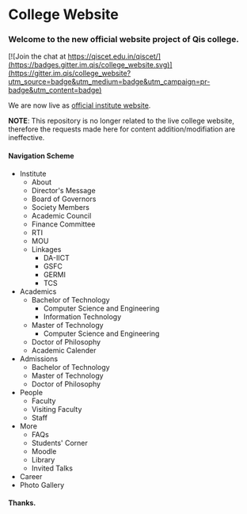 # College Website
### Welcome to the new official website project of Qis college. 

[![Join the chat at https://qiscet.edu.in/qiscet/](https://badges.gitter.im.qis/college_website.svg)](https://gitter.im.qis/college_website?utm_source=badge&utm_medium=badge&utm_campaign=pr-badge&utm_content=badge)

We are now live as [official institute website](http://qiscollege.edu.in/).

**NOTE**: This repository is no longer related to the live college website, therefore the requests made here for content addition/modifiation are ineffective.


#### Navigation Scheme
* Institute
    * About
    * Director's Message
    * Board of Governors
    * Society Members
    * Academic Council
    * Finance Committee
    * RTI
    * MOU
    * Linkages
        * DA-IICT
        * GSFC
        * GERMI
        * TCS
* Academics
    * Bachelor of Technology
        * Computer Science and Engineering
        * Information Technology
    * Master of Technology
        * Computer Science and Engineering
    * Doctor of Philosophy
    * Academic Calender
* Admissions
    * Bachelor of Technology
    * Master of Technology
    * Doctor of Philosophy
* People
    * Faculty
    * Visiting Faculty
    * Staff
* More
    * FAQs
    * Students' Corner
    * Moodle
    * Library
    * Invited Talks
* Career
* Photo Gallery


#### Thanks.

